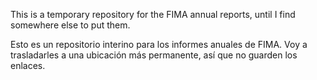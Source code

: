 This is a temporary repository for the FIMA annual reports, until I find somewhere else to put them.

Esto es un repositorio interino para los informes anuales de FIMA. Voy a trasladarles a una ubicación más permanente, así que no guarden los enlaces.
